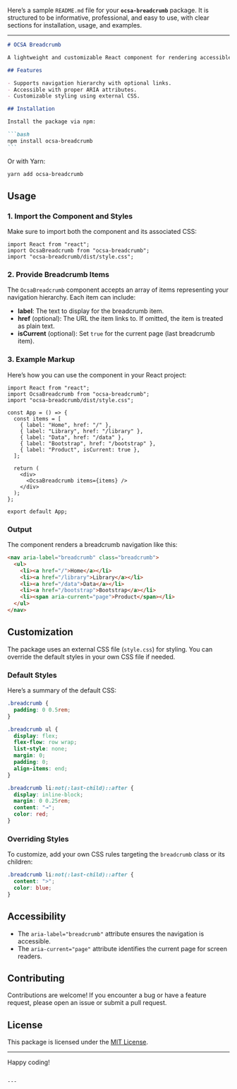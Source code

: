 Here’s a sample `README.md` file for your **`ocsa-breadcrumb`** package. It is structured to be informative, professional, and easy to use, with clear sections for installation, usage, and examples.

---

````markdown
# OCSA Breadcrumb

A lightweight and customizable React component for rendering accessible breadcrumb navigation in your web applications.

## Features

- Supports navigation hierarchy with optional links.
- Accessible with proper ARIA attributes.
- Customizable styling using external CSS.

## Installation

Install the package via npm:

```bash
npm install ocsa-breadcrumb
```
````

Or with Yarn:

```bash
yarn add ocsa-breadcrumb
```

## Usage

### 1. Import the Component and Styles

Make sure to import both the component and its associated CSS:

```tsx
import React from "react";
import OcsaBreadcrumb from "ocsa-breadcrumb";
import "ocsa-breadcrumb/dist/style.css";
```

### 2. Provide Breadcrumb Items

The `OcsaBreadcrumb` component accepts an array of items representing your navigation hierarchy. Each item can include:

- **label**: The text to display for the breadcrumb item.
- **href** (optional): The URL the item links to. If omitted, the item is treated as plain text.
- **isCurrent** (optional): Set `true` for the current page (last breadcrumb item).

### 3. Example Markup

Here’s how you can use the component in your React project:

```tsx
import React from "react";
import OcsaBreadcrumb from "ocsa-breadcrumb";
import "ocsa-breadcrumb/dist/style.css";

const App = () => {
  const items = [
    { label: "Home", href: "/" },
    { label: "Library", href: "/library" },
    { label: "Data", href: "/data" },
    { label: "Bootstrap", href: "/bootstrap" },
    { label: "Product", isCurrent: true },
  ];

  return (
    <div>
      <OcsaBreadcrumb items={items} />
    </div>
  );
};

export default App;
```

### Output

The component renders a breadcrumb navigation like this:

```html
<nav aria-label="breadcrumb" class="breadcrumb">
  <ul>
    <li><a href="/">Home</a></li>
    <li><a href="/library">Library</a></li>
    <li><a href="/data">Data</a></li>
    <li><a href="/bootstrap">Bootstrap</a></li>
    <li><span aria-current="page">Product</span></li>
  </ul>
</nav>
```

## Customization

The package uses an external CSS file (`style.css`) for styling. You can override the default styles in your own CSS file if needed.

### Default Styles

Here’s a summary of the default CSS:

```css
.breadcrumb {
  padding: 0 0.5rem;
}

.breadcrumb ul {
  display: flex;
  flex-flow: row wrap;
  list-style: none;
  margin: 0;
  padding: 0;
  align-items: end;
}

.breadcrumb li:not(:last-child)::after {
  display: inline-block;
  margin: 0 0.25rem;
  content: "→";
  color: red;
}
```

### Overriding Styles

To customize, add your own CSS rules targeting the `breadcrumb` class or its children:

```css
.breadcrumb li:not(:last-child)::after {
  content: ">";
  color: blue;
}
```

## Accessibility

- The `aria-label="breadcrumb"` attribute ensures the navigation is accessible.
- The `aria-current="page"` attribute identifies the current page for screen readers.

## Contributing

Contributions are welcome! If you encounter a bug or have a feature request, please open an issue or submit a pull request.

## License

This package is licensed under the [MIT License](./LICENSE).

---

Happy coding!

```

---
```
